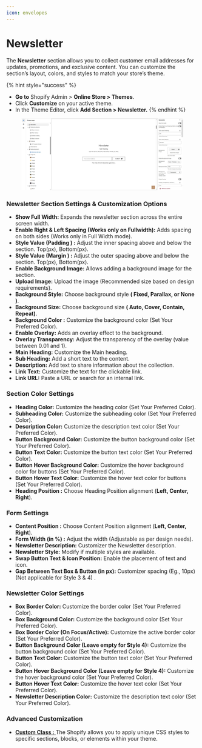 ```yaml
---
icon: envelopes
---
```


# Newsletter

The **Newsletter** section allows you to collect customer email addresses for updates, promotions, and exclusive content. You can customize the section’s layout, colors, and styles to match your store’s theme.

{% hint style="success" %}
* **Go to** Shopify Admin > **Online Store > Themes**.
* Click **Customize** on your active theme.
* In the Theme Editor, click **Add Section > Newsletter.**
{% endhint %}

<figure><img src="../.gitbook/assets/newsletter-1.jpg" alt=""><figcaption></figcaption></figure>

### **Newsletter Section Settings  & Customization Options**

* **Show Full Width:** Expands the newsletter section across the entire screen width.
* **Enable Right & Left Spacing (Works only on Fullwidth):** Adds spacing on both sides (Works only in Full Width mode).
* **Style Value (Padding ) :** Adjust the inner spacing above and below the section. Top(px), Bottom(px).
* **Style Value (Margin ) :** Adjust the outer spacing above and below the section. Top(px), Bottom(px).
* **Enable Background Image:** Allows adding a background image for the section.
* **Upload Image:** Upload the image (Recommended size based on design requirements).
* **Background Style:** Choose background style **( Fixed, Parallax, or None )**.
* **Background Size:** Choose background size **( Auto, Cover, Contain, Repeat)**.
* **Background Color :** Customize the background color (Set Your Preferred Color).
* **Enable Overlay:** Adds an overlay effect to the background.
* **Overlay Transparency:** Adjust the transparency of the overlay (value between 0.01 and 1).
* **Main Heading:** Customize the Main heading.
* **Sub Heading:** Add a short text to the content.
* **Description:** Add text to share information about the collection.
* **Link Text:** Customize the text for the clickable link.
* **Link URL:** Paste a URL or search for an internal link.

### **Section Color Settings**

* **Heading Color:** Customize the heading color (Set Your Preferred Color).
* **Subheading Color:** Customize the subheading color (Set Your Preferred Color).
* **Description Color:** Customize the description text color (Set Your Preferred Color).
* **Button Background Color:** Customize the button background color (Set Your Preferred Color).
* **Button Text Color:** Customize the button text color (Set Your Preferred Color).
* **Button Hover Background Color:** Customize the hover background color for buttons (Set Your Preferred Color).
* **Button Hover Text Color:** Customize the hover text color for buttons (Set Your Preferred Color).
* **Heading Position :** Choose Heading Position alignment (**Left, Center, Right**).

### **Form Settings**

* **Content Position :** Choose Content Position alignment (**Left, Center, Right**).
* **Form Width (in %) :** Adjust the width (Adjustable as per design needs).
* **Newsletter Description:** Customizer the Newsletter description.
* **Newsletter Style:** Modify if multiple styles are available.
* **Swap Button Text & Icon Position:** Enable the placement of text and icon.
* **Gap Between Text Box & Button (in px):**  Customizer spacing (Eg., 10px) (Not applicable for Style 3 & 4) .

### **Newsletter Color Settings**

* **Box Border Color:** Customize the border color (Set Your Preferred Color).
* **Box Background Color:** Customize the background color (Set Your Preferred Color).
* **Box Border Color (On Focus/Active):** Customize the active border color (Set Your Preferred Color).
* **Button Background Color (Leave empty for Style 4):** Customize the button background color (Set Your Preferred Color).
* **Button Text Color:** Customize the button text color (Set Your Preferred Color).
* **Button Hover Background Color (Leave empty for Style 4):** Customize the hover background color (Set Your Preferred Color).
* **Button Hover Text Color:** Customize the hover text color (Set Your Preferred Color).
* **Newsletter Description Color:** Customize the description text color (Set Your Preferred Color).

### **Advanced Customization**

* [**Custom Class :** ](../custom-class.md)The Shopify allows you to apply unique CSS styles to specific sections, blocks, or elements within your theme.
